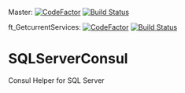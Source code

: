Master:
[![CodeFactor](https://www.codefactor.io/repository/github/catwithboots/sqlserverconsul/badge/master)](https://www.codefactor.io/repository/github/catwithboots/sqlserverconsul/overview/master)
[![Build Status](https://travis-ci.org/catwithboots/SQLServerConsul.svg?branch=master)](https://travis-ci.org/catwithboots/SQLServerConsul)

ft_GetcurrentServices:
[![CodeFactor](https://www.codefactor.io/repository/github/catwithboots/sqlserverconsul/badge/ft_getcurrentservices)](https://www.codefactor.io/repository/github/catwithboots/sqlserverconsul/overview/ft_getcurrentservices)
[![Build Status](https://travis-ci.org/catwithboots/SQLServerConsul.svg?branch=ft_GetCurrentServices)](https://travis-ci.org/catwithboots/SQLServerConsul)


# SQLServerConsul
Consul Helper for SQL Server
